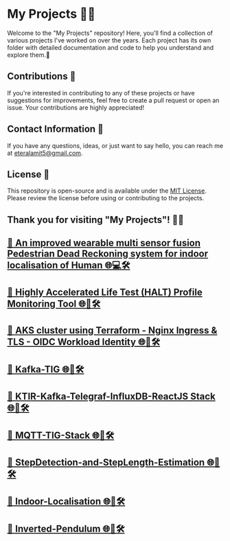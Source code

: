 # My Projects 👩‍💻

Welcome to the "My Projects" repository! Here, you'll find a collection of various projects I've worked on over the years. Each project has its own folder with detailed documentation and code to help you understand and explore them.🚀

## Contributions 🤝

If you're interested in contributing to any of these projects or have suggestions for improvements, feel free to create a pull request or open an issue. Your contributions are highly appreciated!

## Contact Information 📧

If you have any questions, ideas, or just want to say hello, you can reach me at [eteralamit5@gmail.com](mailto:your.email@example.co).

## License 📝

This repository is open-source and is available under the [MIT License](LICENSE). Please review the license before using or contributing to the projects.

Thank you for visiting "My Projects"! 🙌🏼
---
[🚀 An improved wearable multi sensor fusion Pedestrian Dead Reckoning system for indoor localisation of Human 🌐💻🛠️](https://github.com/eternalamit5/An-improved-wearable-multi-sensor-fusion-Pedestrian-Dead-Reckoning-system-for-indoor-localisation)
---
[🚀 Highly Accelerated Life Test (HALT) Profile Monitoring Tool 🌐🚢🛠️](https://github.com/eternalamit5/Highly-Accelerated-Life-Test-HALT-Monitoring-Tool)
---
[🚀 AKS cluster using Terraform - Nginx Ingress & TLS - OIDC Workload Identity 🌐🚢🛠️](https://github.com/eternalamit5/AKS-Terraform-Helm-Nginx-Ingress-TLS-)
---
[🚀 Kafka-TIG 🌐🚢🛠️](https://github.com/eternalamit5/Kafka-TIG)
---
[🚀 KTIR-Kafka-Telegraf-InfluxDB-ReactJS Stack 🌐🚢🛠️](https://github.com/eternalamit5/KTIR-Kafka-Telegraf-InfluxDB-ReactJS)
---
[🚀 MQTT-TIG-Stack 🌐🚢🛠️](https://github.com/eternalamit5/MQTT-TIG-Stack)
---
[🚀 StepDetection-and-StepLength-Estimation 🌐🚢🛠️]([https://github.com/eternalamit5/MQTT-TIG-Stack](https://github.com/eternalamit5/StepDetection-and-StepLength-Estimation)https://github.com/eternalamit5/StepDetection-and-StepLength-Estimation)
---
[🚀 Indoor-Localisation 🌐🚢🛠️](https://github.com/eternalamit5/Indoor-Localisation)
---
[🚀 Inverted-Pendulum 🌐🚢🛠️](https://github.com/eternalamit5/Inverted-Pendulum-Advance-Control)
---
